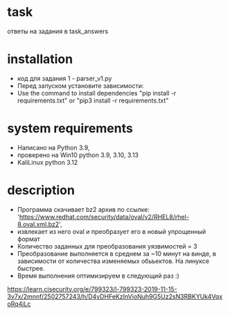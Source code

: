 # task
ответы на задания в task_answers

# installation
- код для задания 1 - parser_v1.py
- Перед запуском установите зависимости:
 - Use the command to install dependencies "pip install -r requirements.txt" or 
"pip3 install -r requirements.txt"

# system requirements
- Написано на Python 3.9,
- проверено на Win10 python 3.9, 3.10, 3.13
- KaliLinux python 3.12

# description
- Программа скачивает bz2 архив по ссылке: 'https://www.redhat.com/security/data/oval/v2/RHEL8/rhel-8.oval.xml.bz2',
- извлекает из него oval и преобразует его в новый упрощенный формат
- Количество заданных для преобразования уязвимостей = 3
- Преобразование выполняется в среднем за ~10 минут на винде, в зависимости от количества изменяемых обьъектов. На линуксе быстрее.
- Время выполнения оптимизируем в следующий раз :)

https://learn.cisecurity.org/e/799323/l-799323-2019-11-15-3v7x/2mnnf/2502757243/h/D4vDHFeKzInVioNuh9G5Uz2sN3RBKYUk4VqxoRq4jLc